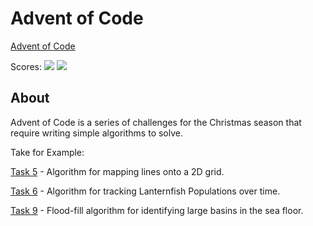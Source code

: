 # Advent of Code

[Advent of Code](https://adventofcode.com)

Scores:
![](https://img.shields.io/badge/2021%20📅-blue) ![](https://img.shields.io/badge/stars%20⭐-18-yellow)


## About

Advent of Code is a series of challenges for the Christmas season that require writing simple algorithms to solve.

Take for Example:

[Task 5](2021/05/tasks.mjs) - Algorithm for mapping lines onto a 2D grid.

[Task 6](2021/06/tasks.mjs) - Algorithm for tracking Lanternfish Populations over time.

[Task 9](2021/09/tasks.mjs) - Flood-fill algorithm for identifying large basins in the sea floor.